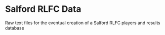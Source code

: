 Salford RLFC Data
============

Raw text files for the eventual creation of a Salford RLFC players and results database
